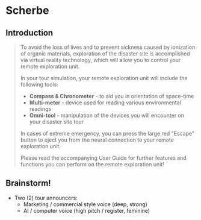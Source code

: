 # Scherbe #

## Introduction ##
> To avoid the loss of lives and to prevent sickness caused by ionization
> of organic materials, exploration of the disaster site is accomplished via
> virtual reality technology, which will allow you to control your remote
> exploration unit.
>
> In your tour simulation, your remote exploration unit will include the
> following tools:
> * __Compass & Chronometer__ - to aid you in orientation of space-time
> * __Multi-meter__ - device used for reading various environmental readings
> * __Omni-tool__ - manipulation of the devices you will encounter on
>   your disaster site tour
>
> In cases of extreme emergency, you can press the large red "Escape"
> button to eject you from the neural connection to your remote exploration
> unit.
>
> Please read the accompanying User Guide for further features and functions
> you can perform on the remote exploration unit!

## Brainstorm! ##
* Two (2) tour announcers:
    * Marketing / commercial style voice (deep, strong)
    * AI / computer voice (high pitch / register, feminine)
